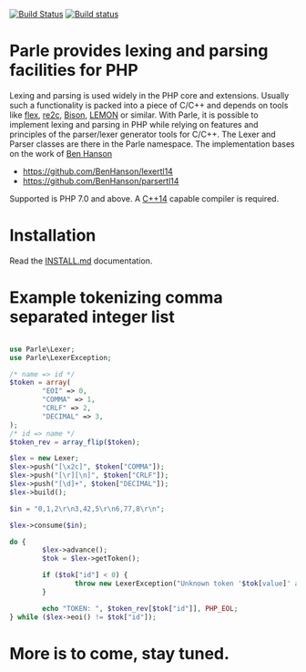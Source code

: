 [![Build Status](https://secure.travis-ci.org/weltling/parle.svg?branch=master)](http://travis-ci.org/weltling/parle)
[![Build status](https://ci.appveyor.com/api/projects/status/w857q34tke5dbt91?svg=true)](https://ci.appveyor.com/project/weltling/parle)

Parle provides lexing and parsing facilities for PHP
=============================================
Lexing and parsing is used widely in the PHP core and extensions. Usually such a functionality is packed into a piece of C/C++ and depends on tools like [flex](http://flex.sourceforge.net/), [re2c](http://re2c.org/), [Bison](http://www.gnu.org/software/bison/), [LEMON](http://www.hwaci.com/sw/lemon/) or similar. With Parle, it is possible to implement lexing and parsing in PHP while relying on features and principles of the parser/lexer generator tools for C/C++. The Lexer and Parser classes are there in the Parle namespace.
The implementation bases on the work of [Ben Hanson](http://www.benhanson.net/)

- https://github.com/BenHanson/lexertl14
- https://github.com/BenHanson/parsertl14

Supported is PHP 7.0 and above. A [C++14](http://en.cppreference.com/w/cpp/compiler_support) capable compiler is required.


Installation
============

Read the [INSTALL.md](./INSTALL.md) documentation.


Example tokenizing comma separated integer list
============================================
```php

use Parle\Lexer;
use Parle\LexerException;

/* name => id */
$token = array(
        "EOI" => 0,
        "COMMA" => 1,
        "CRLF" => 2,
        "DECIMAL" => 3,
);
/* id => name */
$token_rev = array_flip($token);

$lex = new Lexer;
$lex->push("[\x2c]", $token["COMMA"]);
$lex->push("[\r][\n]", $token["CRLF"]);
$lex->push("[\d]+", $token["DECIMAL"]);
$lex->build();

$in = "0,1,2\r\n3,42,5\r\n6,77,8\r\n";

$lex->consume($in);

do {
        $lex->advance();
        $tok = $lex->getToken();

        if ($tok["id"] < 0) {
                throw new LexerException("Unknown token '$tok[value]' at offset $tok[offset].");
        }

        echo "TOKEN: ", $token_rev[$tok["id"]], PHP_EOL;
} while ($lex->eoi() != $tok["id"]);
```


More is to come, stay tuned.
===========================
